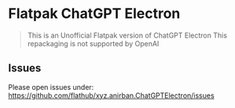 # Flatpak ChatGPT Electron

> This is an Unofficial Flatpak version of ChatGPT Electron
> This repackaging is not supported by OpenAI

## Issues
Please open issues under: https://github.com/flathub/xyz.anirban.ChatGPTElectron/issues
